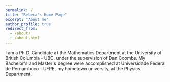 ```yaml
---
permalink: /
title: "Rebeca's Home Page"
excerpt: "About me"
author_profile: true
redirect_from: 
  - /about/
  - /about.html
---
```


I am a Ph.D. Candidate at the Mathematics Department at the University of British Columbia - UBC, under the supervision of Dan Coombs. My Bachelor's and Master's degree were accomplished at Universidade Federal de Pernambuco - UFPE, my hometown university, at the Physics Department. 


